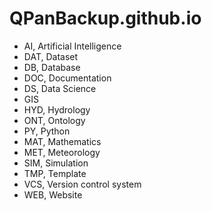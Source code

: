 # QPanBackup.github.io

- AI, Artificial Intelligence
- DAT, Dataset
- DB, Database
- DOC, Documentation
- DS, Data Science
- GIS
- HYD, Hydrology
- ONT, Ontology
- PY, Python
- MAT, Mathematics
- MET, Meteorology
- SIM, Simulation
- TMP, Template
- VCS, Version control system
- WEB, Website
